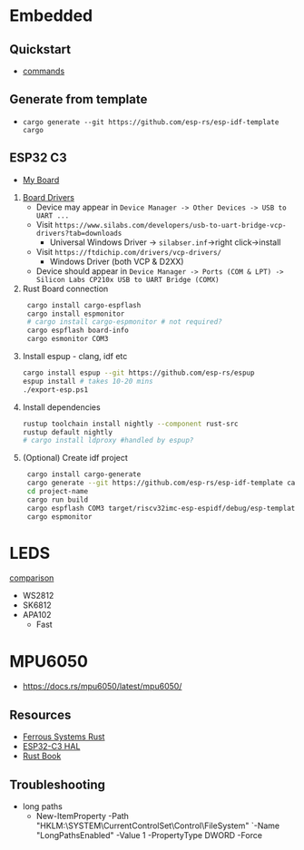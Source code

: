 # Embedded

## Quickstart
- [commands](../../crates/forky_esp/justfile)

## Generate from template
- `cargo generate --git https://github.com/esp-rs/esp-idf-template cargo`

## ESP32 C3

- [My Board](https://core-electronics.com.au/esp32-c3-mini-development-board.html)

1. [Board Drivers](https://docs.espressif.com/projects/esp-idf/en/latest/esp32c3/get-started/establish-serial-connection.html)
   - Device may appear in `Device Manager -> Other Devices -> USB to UART ...`
   - Visit `https://www.silabs.com/developers/usb-to-uart-bridge-vcp-drivers?tab=downloads`
		- Universal Windows Driver -> `silabser.inf`->right click->install
   - Visit `https://ftdichip.com/drivers/vcp-drivers/`
		- Windows Driver (both VCP & D2XX)
	- Device should appear in `Device Manager -> Ports (COM & LPT) -> Silicon Labs CP210x USB to UART Bridge (COMX)`
1. Rust Board connection
   ```sh
	cargo install cargo-espflash
	cargo install espmonitor
	# cargo install cargo-espmonitor # not required?
	cargo espflash board-info
	cargo esmonitor COM3
	 ```
1. Install espup - clang, idf etc
	```sh
	cargo install espup --git https://github.com/esp-rs/espup
	espup install # takes 10-20 mins
	./export-esp.ps1
	```
1. Install dependencies
	```sh
	rustup toolchain install nightly --component rust-src
	rustup default nightly
	# cargo install ldproxy #handled by espup?
	```
2. (Optional) Create idf project
   ```sh
	cargo install cargo-generate
	cargo generate --git https://github.com/esp-rs/esp-idf-template cargo
	cd project-name
	cargo run build
	cargo espflash COM3 target/riscv32imc-esp-espidf/debug/esp-template
	cargo espmonitor
	```

# LEDS
[comparison](https://www.stripsledlight.com/what-different-of-apa102sk9822hd107sws2812b-sk6812ws2811ws2815ws2813/#:~:text=Apa102c%20is%20the%20same%20as,led%20chip%2C%20sometimes%20have%20a)
- WS2812
- SK6812
- APA102
	- Fast

# MPU6050

- https://docs.rs/mpu6050/latest/mpu6050/

## Resources
- [Ferrous Systems Rust](https://espressif-trainings.ferrous-systems.com/01_intro.html)
- [ESP32-C3 HAL](https://github.com/esp-rs/esp-hal/tree/main/esp32c3-hal)
- [Rust Book](https://esp-rs.github.io/book/overview/using-the-standard-library.html)



## Troubleshooting

- long paths
	- New-ItemProperty -Path "HKLM:\SYSTEM\CurrentControlSet\Control\FileSystem" `-Name "LongPathsEnabled" -Value 1 -PropertyType DWORD -Force